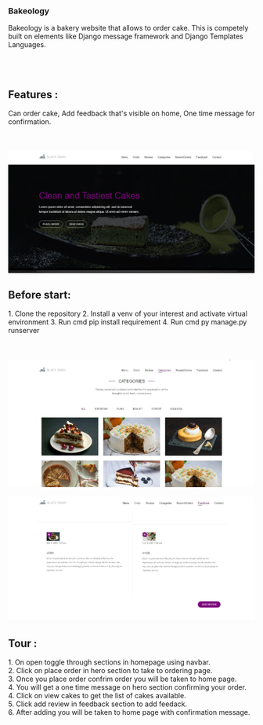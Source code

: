 <h3>Bakeology</h3> Bakeology is a bakery website that allows to order cake. This is competely built on elements like Django message framework
and Django Templates Languages.
<br><br><br><br>
<h2>Features :</h2>
Can order cake, Add feedback that's visible on home, One time message for confirmation.
<br><br><br><br>
<img src='https://github.com/vvek475/Bakeology/blob/main/SC/Hero.jpg'>
<h2>Before start:</h2>
1. Clone the repository 
2. Install a venv of your interest and activate virtual environment
3. Run cmd pip install requirement
4. Run cmd py manage.py runserver
<br><br><br><br>
<img src='https://github.com/vvek475/Bakeology/blob/main/SC/Categories.jpg'>
<br><br>
<img src='https://github.com/vvek475/Bakeology/blob/main/SC/Feedback.jpg'>
<h2>Tour :</h2>
1. On open toggle through sections in homepage using navbar.<br>
2. Click on place order in hero section to take to ordering page.<br>
3. Once you place order confrim order you will be taken to home page.<br>
4. You will get a one time message on hero section confirming your order.<br>
4. Click on view cakes to get the list of cakes available.<br>
5. Click add review in feedback section to add feedack.<br>
6. After adding you will be taken to home page with confirmation message.<br>
